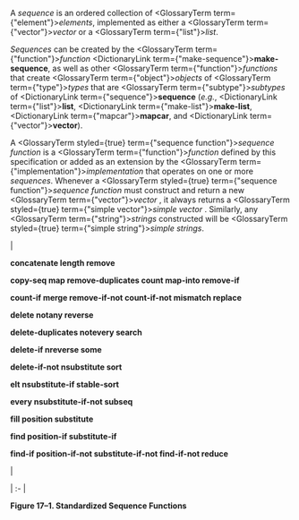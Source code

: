  



A *sequence* is an ordered collection of <GlossaryTerm  term={"element"}><i>elements</i></GlossaryTerm>, implemented as either a <GlossaryTerm  term={"vector"}><i>vector</i></GlossaryTerm> or a <GlossaryTerm  term={"list"}><i>list</i></GlossaryTerm>. 



*Sequences* can be created by the <GlossaryTerm  term={"function"}><i>function</i></GlossaryTerm> <DictionaryLink  term={"make-sequence"}><b>make-sequence</b></DictionaryLink>, as well as other <GlossaryTerm  term={"function"}><i>functions</i></GlossaryTerm> that create <GlossaryTerm  term={"object"}><i>objects</i></GlossaryTerm> of <GlossaryTerm  term={"type"}><i>types</i></GlossaryTerm> that are <GlossaryTerm  term={"subtype"}><i>subtypes</i></GlossaryTerm> of <DictionaryLink  term={"sequence"}><b>sequence</b></DictionaryLink> (*e.g.*, <DictionaryLink  term={"list"}><b>list</b></DictionaryLink>, <DictionaryLink  term={"make-list"}><b>make-list</b></DictionaryLink>, <DictionaryLink  term={"mapcar"}><b>mapcar</b></DictionaryLink>, and <DictionaryLink  term={"vector"}><b>vector</b></DictionaryLink>). 



A <GlossaryTerm styled={true} term={"sequence function"}><i>sequence function</i></GlossaryTerm> is a <GlossaryTerm  term={"function"}><i>function</i></GlossaryTerm> defined by this specification or added as an extension by the <GlossaryTerm  term={"implementation"}><i>implementation</i></GlossaryTerm> that operates on one or more *sequences*. Whenever a <GlossaryTerm styled={true} term={"sequence function"}><i>sequence function</i></GlossaryTerm> must construct and return a new <GlossaryTerm  term={"vector"}><i>vector</i></GlossaryTerm> , it always returns a <GlossaryTerm styled={true} term={"simple vector"}><i>simple vector</i></GlossaryTerm> . Similarly, any <GlossaryTerm  term={"string"}><i>strings</i></GlossaryTerm> constructed will be <GlossaryTerm styled={true} term={"simple string"}><i>simple strings</i></GlossaryTerm>. 



|<p>**concatenate length remove** </p><p>**copy-seq map remove-duplicates count map-into remove-if** </p><p>**count-if merge remove-if-not count-if-not mismatch replace** </p><p>**delete notany reverse** </p><p>**delete-duplicates notevery search** </p><p>**delete-if nreverse some** </p><p>**delete-if-not nsubstitute sort** </p><p>**elt nsubstitute-if stable-sort** </p><p>**every nsubstitute-if-not subseq** </p><p>**fill position substitute** </p><p>**find position-if substitute-if** </p><p>**find-if position-if-not substitute-if-not find-if-not reduce**</p>|

| :- |





**Figure 17–1. Standardized Sequence Functions** 



